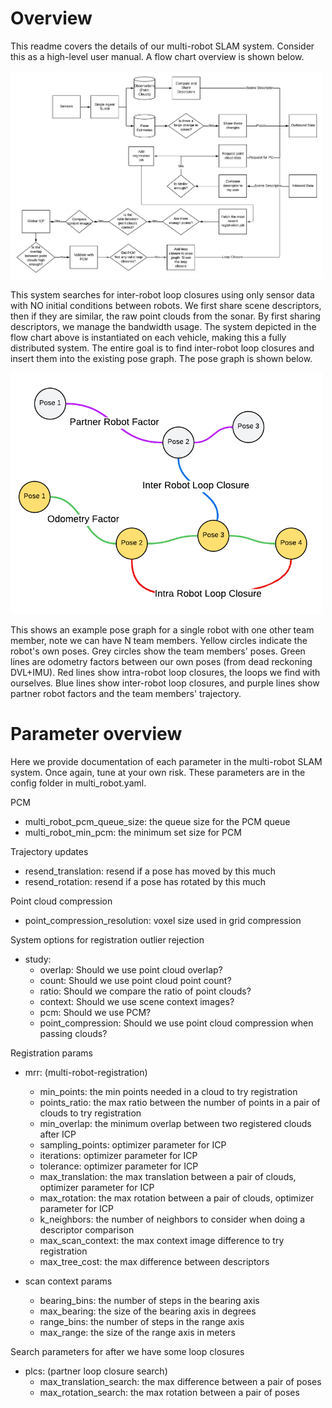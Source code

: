 # Overview
This readme covers the details of our multi-robot SLAM system. Consider this as a high-level user manual. A flow chart overview is shown below. 

<img src="images/flow_chart.png " width="500"/>

This system searches for inter-robot loop closures using only sensor data with NO initial conditions between robots. We first share scene descriptors, then if they are similar, the raw point clouds from the sonar. By first sharing descriptors, we manage the bandwidth usage. The system depicted in the flow chart above is instantiated on each vehicle, making this a fully distributed system. The entire goal is to find inter-robot loop closures and insert them into the existing pose graph. The pose graph is shown below. 

<img src="images/factor_graph.png " width="500"/>

This shows an example pose graph for a single robot with one other team member, note we can have N team members. Yellow circles indicate the robot's own poses. Grey circles show the team members' poses. Green lines are odometry factors between our own poses (from dead reckoning DVL+IMU). Red lines show intra-robot loop closures, the loops we find with ourselves. Blue lines show inter-robot loop closures, and purple lines show partner robot factors and the team members' trajectory. 

# Parameter overview
Here we provide documentation of each parameter in the multi-robot SLAM system. Once again, tune at your own risk. These parameters are in the config folder in multi_robot.yaml.

PCM 
- multi_robot_pcm_queue_size: the queue size for the PCM queue 
- multi_robot_min_pcm: the minimum set size for PCM

Trajectory updates
- resend_translation: resend if a pose has moved by this much
- resend_rotation: resend if a pose has rotated by this much

Point cloud compression
- point_compression_resolution: voxel size used in grid compression

System options for registration outlier rejection
- study:
  - overlap: Should we use point cloud overlap?
  - count: Should we use point cloud point count?
  - ratio: Should we compare the ratio of point clouds?
  - context: Should we use scene context images?
  - pcm: Should we use PCM?
  - point_compression: Should we use point cloud compression when passing clouds?

Registration params
- mrr: (multi-robot-registration)
  - min_points: the min points needed in a cloud to try registration
  - points_ratio: the max ratio between the number of points in a pair of clouds to try registration
  - min_overlap: the minimum overlap between two registered clouds after ICP
  - sampling_points: optimizer parameter for ICP
  - iterations: optimizer parameter for ICP
  - tolerance: optimizer parameter for ICP
  - max_translation: the max translation between a pair of clouds, optimizer parameter for ICP
  - max_rotation: the max rotation between a pair of clouds, optimizer parameter for ICP
  - k_neighbors: the number of neighbors to consider when doing a descriptor comparison
  - max_scan_context: the max context image difference to try registration
  - max_tree_cost: the max difference between descriptors

- scan context params
  - bearing_bins: the number of steps in the bearing axis
  - max_bearing: the size of the bearing axis in degrees
  - range_bins: the number of steps in the range axis
  - max_range: the size of the range axis in meters 

Search parameters for after we have some loop closures
- plcs: (partner loop closure search)
  - max_translation_search: the max difference between a pair of poses
  - max_rotation_search: the max rotation between a pair of poses

